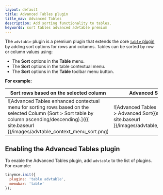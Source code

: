 ```yaml
---
layout: default
title: Advanced Tables plugin
title_nav: Advanced Tables
description: Add sorting functionality to tables.
keywords: sort tables advanced advtable premium
---
```


The `advtable` plugin is a premium plugin that extends the core [`table` plugin]({{site.baseurl}}/plugins/table/) by adding sort options for rows and columns. Tables can be sorted by row or column values using:
* The **Sort** options in the **Table** menu.
* The **Sort** options in the table contextual menu.
* The **Sort** options in the **Table** toolbar menu button.

**For example:**

| Sort rows based on the selected column                   | Advanced Sort Dialog                                 |
| -------------------------------------------------------- | ---------------------------------------------------- |
| ![Advanced Tables enhanced contextual menu for sorting rows based on the selected Column (Sort > Sort table by column ascending/descending).]({{ site.baseurl }}/images/advtable_context_menu_sort.png) | ![Advanced Tables sort dialog (Sort > Advanced Sort{{site.ellps}}).]({{ site.baseurl }}/images/advtable_dialog_sort.png) |

## Enabling the Advanced Tables plugin
To enable the Advanced Tables plugin, add `advtable` to the list of plugins. For example:

```js
tinymce.init({
  plugins: 'table advtable',
  menubar: 'table'
});
```

